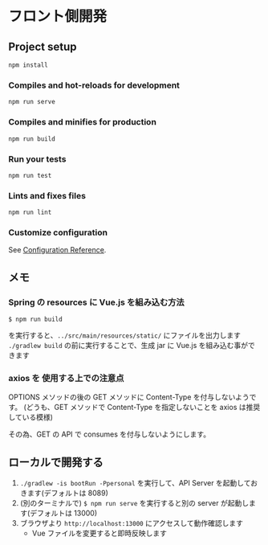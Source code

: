 # フロント側開発

## Project setup
```
npm install
```

### Compiles and hot-reloads for development
```
npm run serve
```

### Compiles and minifies for production
```
npm run build
```

### Run your tests
```
npm run test
```

### Lints and fixes files
```
npm run lint
```

### Customize configuration
See [Configuration Reference](https://cli.vuejs.org/config/).


## メモ

### Spring の resources に Vue.js を組み込む方法

```
$ npm run build
```

を実行すると、`../src/main/resources/static/` にファイルを出力します
`./gradlew build` の前に実行することで、生成 jar に Vue.js を組み込む事ができます

### axios を 使用する上での注意点
OPTIONS メソッドの後の GET メソッドに Content-Type を付与しないようです。
(どうも、GET メソッドで Content-Type を指定しないことを axios は推奨している模様)

その為、GET の API で consumes を付与しないようにします。

## ローカルで開発する

1. `./gradlew -is bootRun -Ppersonal` を実行して、API Server を起動しておきます(デフォルトは 8089)
2. (別のターミナルで) `$ npm run serve` を実行すると別の server が起動します(デフォルトは 13000)
3. ブラウザより `http://localhost:13000` にアクセスして動作確認します
    * Vue ファイルを変更すると即時反映します
